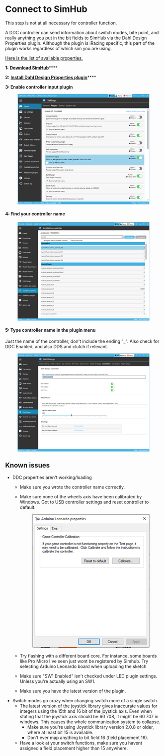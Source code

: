 # Connect to SimHub

This step is not at all necessary for controller function.

A DDC controller can send information about switch modes, bite point, and really anything you put in the [bit fields](field-placement.md) to SimHub via the Dahl Design Properties plugin. Allthough the plugin is iRacing specific, this part of the plugin works regardless of which sim you are using.&#x20;

[Here is the list of available properties.](https://dahl-design.gitbook.io/properties/properties/ddc)

**1:** [**Download SimHub**](https://www.simhubdash.com/download-2/)****

**2:** [**Install Dahl Design Properties plugin**](https://dahl-design.gitbook.io/properties/introduction/install)****

**3: Enable controller input plugin**

<figure><img src="../.gitbook/assets/image (1) (1) (1) (1).png" alt=""><figcaption></figcaption></figure>

#### 4: Find your controller name

<figure><img src="../.gitbook/assets/image (2).png" alt=""><figcaption></figcaption></figure>

#### 5: Type controller name in the plugin menu

Just the name of the controller, don't include the ending "\_". Also check for DDC Enabled, and also DDS and clutch if relevant.

<figure><img src="../.gitbook/assets/image (5).png" alt=""><figcaption></figcaption></figure>

## Known issues

* DDC properties aren't working/loading
  * Make sure you wrote the controller name correctly.
  *   Make sure none of the wheels axis have been calibrated by Windows. Got to USB controller settings and reset controller to default.

      <figure><img src="../.gitbook/assets/image.png" alt=""><figcaption></figcaption></figure>
  * Try flashing with a different board core. For instance, some boards like Pro Micro I've seen just wont be registered by Simhub. Try selecting Arduino Leonardo board when uploading the sketch
  * Make sure "SW1 Enabled" isn't checked under LED plugin settings. Unless you're actually using an SW1.&#x20;
  * Make sure you have the latest version of the plugin.
* Switch modes go crazy when changing switch more of a single switch.
  * The latest version of the joystick library gives inaccurate values for integers using the 15th and 16 bit of the joystick axis. Even when stating that the joystick axis should be 60 708, it might be 60 707 in windows. This causes the whole communication system to collapse.&#x20;
    * Make sure you're using Joystick library version 2.0.8 or older, where at least bit 15 is available.
    * Don't ever map anything to bit field 16 (field placement 16).&#x20;
  * Have a look at your switch functions, make sure you havent assigned a field placement higher than 15 anywhere.&#x20;

